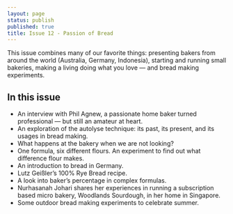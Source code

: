 ```yaml
---
layout: page
status: publish
published: true
title: Issue 12 - Passion of Bread
---
```


This issue combines many of our favorite things: presenting bakers from around the world (Australia, Germany, Indonesia), starting and running small bakeries, making a living doing what you love — and bread making experiments.

## In this issue

-   An interview with Phil Agnew, a passionate home baker turned professional — but still an amateur at heart.
-   An exploration of the autolyse technique: its past, its present, and its usages in bread making.
-   What happens at the bakery when we are not looking?
-   One formula, six different flours. An experiment to find out what difference flour makes.
-   An introduction to bread in Germany.
-   Lutz Geißler’s 100% Rye Bread recipe.
-   A look into baker’s percentage in complex formulas.
-   Nurhasanah Johari shares her experiences in running a subscription based micro bakery, Woodlands Sourdough, in her home in Singapore.
-   Some outdoor bread making experiments to celebrate summer.
